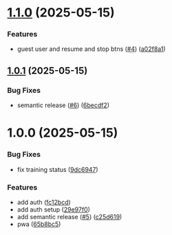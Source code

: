 # [1.1.0](https://github.com/kschrenk/overmighty-timer/compare/v1.0.1...v1.1.0) (2025-05-15)


### Features

* guest user and resume and stop btns ([#4](https://github.com/kschrenk/overmighty-timer/issues/4)) ([a02f8a1](https://github.com/kschrenk/overmighty-timer/commit/a02f8a1c3b3c0368e49135dca761d5fe9533d645))

## [1.0.1](https://github.com/kschrenk/overmighty-timer/compare/v1.0.0...v1.0.1) (2025-05-15)


### Bug Fixes

* semantic release ([#6](https://github.com/kschrenk/overmighty-timer/issues/6)) ([6becdf2](https://github.com/kschrenk/overmighty-timer/commit/6becdf2afaa5aed3b1011f6c07049c7c73c689f4))

# 1.0.0 (2025-05-15)


### Bug Fixes

* fix training status ([9dc6947](https://github.com/kschrenk/overmighty-timer/commit/9dc6947e00fad7c0aa07a4567e097a57f55a6144))


### Features

* add auth ([fc12bcd](https://github.com/kschrenk/overmighty-timer/commit/fc12bcd0054610283ed4520a37585149e089222a))
* add auth setup ([29e97f0](https://github.com/kschrenk/overmighty-timer/commit/29e97f023b9cd6053079d9fd811083036c6828a6))
* add semantic release ([#5](https://github.com/kschrenk/overmighty-timer/issues/5)) ([c25d619](https://github.com/kschrenk/overmighty-timer/commit/c25d61976c3d749745231add050e40207c81de6b))
* pwa ([65b8bc5](https://github.com/kschrenk/overmighty-timer/commit/65b8bc5eb56462ed0af53b1fb67dd853d961aae3))
